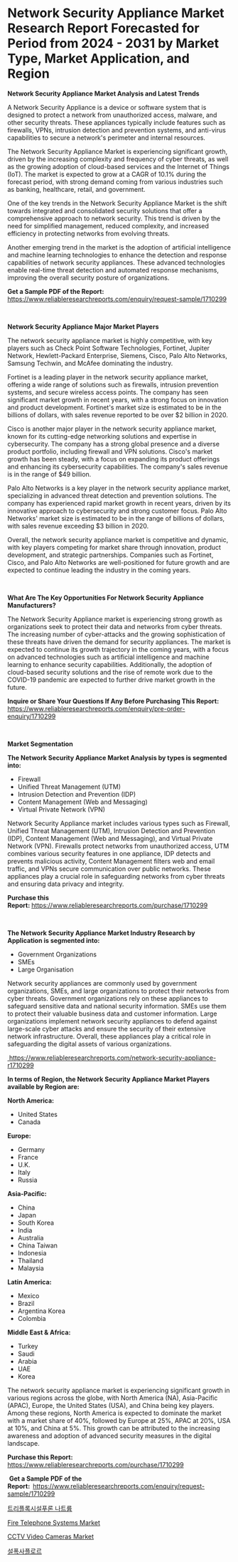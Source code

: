 <p><h1>Network Security Appliance Market Research Report Forecasted for Period from 2024 -  2031 by Market Type, Market Application, and Region</h1></p><p><strong>Network Security Appliance Market Analysis and Latest Trends</strong></p>
<p><p>A Network Security Appliance is a device or software system that is designed to protect a network from unauthorized access, malware, and other security threats. These appliances typically include features such as firewalls, VPNs, intrusion detection and prevention systems, and anti-virus capabilities to secure a network's perimeter and internal resources.</p><p>The Network Security Appliance Market is experiencing significant growth, driven by the increasing complexity and frequency of cyber threats, as well as the growing adoption of cloud-based services and the Internet of Things (IoT). The market is expected to grow at a CAGR of 10.1% during the forecast period, with strong demand coming from various industries such as banking, healthcare, retail, and government.</p><p>One of the key trends in the Network Security Appliance Market is the shift towards integrated and consolidated security solutions that offer a comprehensive approach to network security. This trend is driven by the need for simplified management, reduced complexity, and increased efficiency in protecting networks from evolving threats.</p><p>Another emerging trend in the market is the adoption of artificial intelligence and machine learning technologies to enhance the detection and response capabilities of network security appliances. These advanced technologies enable real-time threat detection and automated response mechanisms, improving the overall security posture of organizations.</p></p>
<p><strong>Get a Sample PDF of the Report:&nbsp;</strong> <a href="https://www.reliableresearchreports.com/enquiry/request-sample/1710299">https://www.reliableresearchreports.com/enquiry/request-sample/1710299</a></p>
<p>&nbsp;</p>
<p><strong>Network Security Appliance Major Market Players</strong></p>
<p><p>The network security appliance market is highly competitive, with key players such as Check Point Software Technologies, Fortinet, Jupiter Network, Hewlett-Packard Enterprise, Siemens, Cisco, Palo Alto Networks, Samsung Techwin, and McAfee dominating the industry. </p><p>Fortinet is a leading player in the network security appliance market, offering a wide range of solutions such as firewalls, intrusion prevention systems, and secure wireless access points. The company has seen significant market growth in recent years, with a strong focus on innovation and product development. Fortinet's market size is estimated to be in the billions of dollars, with sales revenue reported to be over $2 billion in 2020.</p><p>Cisco is another major player in the network security appliance market, known for its cutting-edge networking solutions and expertise in cybersecurity. The company has a strong global presence and a diverse product portfolio, including firewall and VPN solutions. Cisco's market growth has been steady, with a focus on expanding its product offerings and enhancing its cybersecurity capabilities. The company's sales revenue is in the range of $49 billion.</p><p>Palo Alto Networks is a key player in the network security appliance market, specializing in advanced threat detection and prevention solutions. The company has experienced rapid market growth in recent years, driven by its innovative approach to cybersecurity and strong customer focus. Palo Alto Networks' market size is estimated to be in the range of billions of dollars, with sales revenue exceeding $3 billion in 2020.</p><p>Overall, the network security appliance market is competitive and dynamic, with key players competing for market share through innovation, product development, and strategic partnerships. Companies such as Fortinet, Cisco, and Palo Alto Networks are well-positioned for future growth and are expected to continue leading the industry in the coming years.</p></p>
<p>&nbsp;</p>
<p><strong>What Are The Key Opportunities For Network Security Appliance Manufacturers?</strong></p>
<p><p>The Network Security Appliance market is experiencing strong growth as organizations seek to protect their data and networks from cyber threats. The increasing number of cyber-attacks and the growing sophistication of these threats have driven the demand for security appliances. The market is expected to continue its growth trajectory in the coming years, with a focus on advanced technologies such as artificial intelligence and machine learning to enhance security capabilities. Additionally, the adoption of cloud-based security solutions and the rise of remote work due to the COVID-19 pandemic are expected to further drive market growth in the future.</p></p>
<p><strong>Inquire or Share Your Questions If Any Before Purchasing This Report:</strong> <a href="https://www.reliableresearchreports.com/enquiry/pre-order-enquiry/1710299">https://www.reliableresearchreports.com/enquiry/pre-order-enquiry/1710299</a></p>
<p>&nbsp;</p>
<p><strong>Market Segmentation</strong></p>
<p><strong>The Network Security Appliance Market Analysis by types is segmented into:</strong></p>
<p><ul><li>Firewall</li><li>Unified Threat Management (UTM)</li><li>Intrusion Detection and Prevention (IDP)</li><li>Content Management (Web and Messaging)</li><li>Virtual Private Network (VPN)</li></ul></p>
<p><p>Network Security Appliance market includes various types such as Firewall, Unified Threat Management (UTM), Intrusion Detection and Prevention (IDP), Content Management (Web and Messaging), and Virtual Private Network (VPN). Firewalls protect networks from unauthorized access, UTM combines various security features in one appliance, IDP detects and prevents malicious activity, Content Management filters web and email traffic, and VPNs secure communication over public networks. These appliances play a crucial role in safeguarding networks from cyber threats and ensuring data privacy and integrity.</p></p>
<p><strong>Purchase this Report:&nbsp;</strong><a href="https://www.reliableresearchreports.com/purchase/1710299">https://www.reliableresearchreports.com/purchase/1710299</a></p>
<p>&nbsp;</p>
<p><strong>The Network Security Appliance Market Industry Research by Application is segmented into:</strong></p>
<p><ul><li>Government Organizations</li><li>SMEs</li><li>Large Organisation</li></ul></p>
<p><p>Network security appliances are commonly used by government organizations, SMEs, and large organizations to protect their networks from cyber threats. Government organizations rely on these appliances to safeguard sensitive data and national security information. SMEs use them to protect their valuable business data and customer information. Large organizations implement network security appliances to defend against large-scale cyber attacks and ensure the security of their extensive network infrastructure. Overall, these appliances play a critical role in safeguarding the digital assets of various organizations.</p></p>
<p><a href="https://www.reliableresearchreports.com/network-security-appliance-r1710299">&nbsp;https://www.reliableresearchreports.com/network-security-appliance-r1710299</a></p>
<p><strong>In terms of Region, the Network Security Appliance Market Players available by Region are:</strong></p>
<p>
    <p> <strong> North America: </strong>
        <ul>
            <li>United States</li>
            <li>Canada</li>
        </ul>
        </p> 
    <p> <strong> Europe: </strong>
        <ul>
            <li>Germany</li>
            <li>France</li>
            <li>U.K.</li>
            <li>Italy</li>
            <li>Russia</li>
        </ul>
        </p> 
    <p> <strong> Asia-Pacific: </strong>
        <ul>
            <li>China</li>
            <li>Japan</li>
            <li>South Korea</li>
            <li>India</li>
            <li>Australia</li>
            <li>China Taiwan</li>
            <li>Indonesia</li>
            <li>Thailand</li>
            <li>Malaysia</li>
        </ul>
        </p> 
    <p> <strong> Latin America: </strong>
        <ul>
            <li>Mexico</li>
            <li>Brazil</li>
            <li>Argentina Korea</li>
            <li>Colombia</li>
        </ul>
        </p> 
    <p> <strong> Middle East & Africa: </strong>
        <ul>
            <li>Turkey</li>
            <li>Saudi</li>
            <li>Arabia</li>
            <li>UAE</li>
            <li>Korea</li>
        </ul>
    </p>
    </p>
<p><p>The network security appliance market is experiencing significant growth in various regions across the globe, with North America (NA), Asia-Pacific (APAC), Europe, the United States (USA), and China being key players. Among these regions, North America is expected to dominate the market with a market share of 40%, followed by Europe at 25%, APAC at 20%, USA at 10%, and China at 5%. This growth can be attributed to the increasing awareness and adoption of advanced security measures in the digital landscape.</p></p>
<p><strong>Purchase this Report: </strong><a href="https://www.reliableresearchreports.com/purchase/1710299">https://www.reliableresearchreports.com/purchase/1710299</a></p>
<p>&nbsp;<strong>Get a Sample PDF of the Report:&nbsp;&nbsp;</strong><a href="https://www.reliableresearchreports.com/enquiry/request-sample/1710299">https://www.reliableresearchreports.com/enquiry/request-sample/1710299</a></p>
<p><strong></strong></p>
<p><p><a href="https://github.com/Madalyell456456/Market-Research-Report-List-1/blob/main/671352318563.md">트리플록시설푸론 나트륨</a></p><p><a href="https://github.com/peachesmcdowel1/Market-Research-Report-List-2/blob/main/fire-telephone-systems-market.md">Fire Telephone Systems Market</a></p><p><a href="https://github.com/edytherolanlouisejk1miz0wig/Market-Research-Report-List-2/blob/main/cctv-video-cameras-market.md">CCTV Video Cameras Market</a></p><p><a href="https://github.com/LanceOlsotn8978/Market-Research-Report-List-1/blob/main/647014118564.md">설폭사플로르</a></p></p>